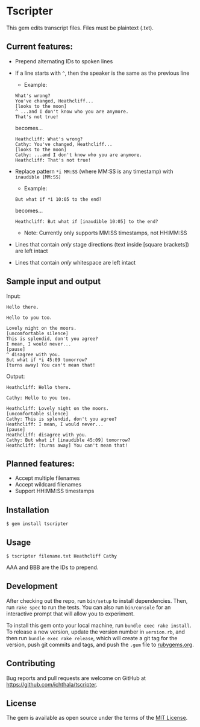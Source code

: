 # Tscripter

This gem edits transcript files. Files must be plaintext (.txt).

## Current features:
- Prepend alternating IDs to spoken lines
- If a line starts with `^`, then the speaker is the same as the previous line
  - Example:
  ```
  What's wrong?
  You've changed, Heathcliff...
  [looks to the moon]
  ^ ...and I don't know who you are anymore.
  That's not true!
  ```
  becomes...
  ```
  Heathcliff: What's wrong?
  Cathy: You've changed, Heathcliff...
  [looks to the moon]
  Cathy: ...and I don't know who you are anymore.
  Heathcliff: That's not true!
  ```

- Replace pattern `*i MM:SS` (where MM:SS is any timestamp) with `inaudible [MM:SS]`
  - Example:
  ```
  But what if *i 10:05 to the end?
  ```
  becomes...
  ```
  Heathcliff: But what if [inaudible 10:05] to the end?
  ```
  - Note: Currently only supports MM:SS timestamps, not HH:MM:SS

- Lines that contain _only_ stage directions (text inside [square brackets]) are left intact

- Lines that contain _only_ whitespace are left intact

## Sample input and output

Input:
```
Hello there.

Hello to you too.

Lovely night on the moors.
[uncomfortable silence]
This is splendid, don't you agree?
I mean, I would never...
[pause]
^ disagree with you.
But what if *i 45:09 tomorrow?
[turns away] You can't mean that!
```

Output:
```
Heathcliff: Hello there.

Cathy: Hello to you too.

Heathcliff: Lovely night on the moors.
[uncomfortable silence]
Cathy: This is splendid, don't you agree?
Heathcliff: I mean, I would never...
[pause]
Heathcliff: disagree with you.
Cathy: But what if [inaudible 45:09] tomorrow?
Heathcliff: [turns away] You can't mean that!
```

## Planned features:
- Accept multiple filenames
- Accept wildcard filenames
- Support HH:MM:SS timestamps

## Installation

    $ gem install tscripter

## Usage

    $ tscripter filename.txt Heathcliff Cathy

AAA and BBB are the IDs to prepend.

## Development

After checking out the repo, run `bin/setup` to install dependencies. Then, run `rake spec` to run the tests. You can also run `bin/console` for an interactive prompt that will allow you to experiment.

To install this gem onto your local machine, run `bundle exec rake install`. To release a new version, update the version number in `version.rb`, and then run `bundle exec rake release`, which will create a git tag for the version, push git commits and tags, and push the `.gem` file to [rubygems.org](https://rubygems.org).

## Contributing

Bug reports and pull requests are welcome on GitHub at https://github.com/ichthala/tscripter.

## License

The gem is available as open source under the terms of the [MIT License](http://opensource.org/licenses/MIT).

